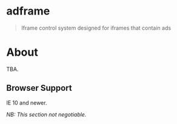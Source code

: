 # adframe
> Iframe control system designed for iframes that contain ads

# About

TBA.

## Browser Support

IE 10 and newer.

_NB: This section not negotiable._
